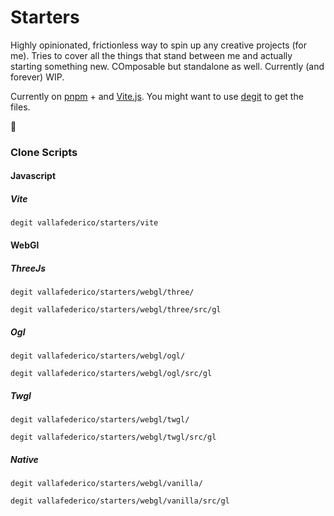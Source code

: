 # Starters

Highly opinionated, frictionless way to spin up any creative projects (for me).
Tries to cover all the things that stand between me and actually starting something new.
COmposable but standalone as well. Currently (and forever) WIP.

Currently on [pnpm](https://pnpm.io/) + and [Vite.js](https://vitejs.dev/). You might want to use [degit](https://github.com/Rich-Harris/degit) to get the files.

👀


### Clone Scripts




#### Javascript

##### Vite

```console
degit vallafederico/starters/vite
```

#### WebGl

##### ThreeJs

```console
degit vallafederico/starters/webgl/three/
```

```console
degit vallafederico/starters/webgl/three/src/gl
```

##### Ogl

```console
degit vallafederico/starters/webgl/ogl/
```

```console
degit vallafederico/starters/webgl/ogl/src/gl
```

##### Twgl

```console
degit vallafederico/starters/webgl/twgl/
```

```console
degit vallafederico/starters/webgl/twgl/src/gl
```

##### Native

```console
degit vallafederico/starters/webgl/vanilla/
```

```console
degit vallafederico/starters/webgl/vanilla/src/gl
```

